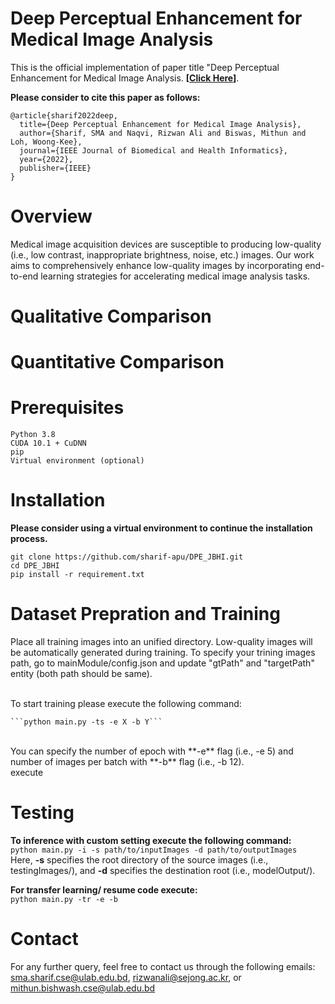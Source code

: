 #  Deep Perceptual Enhancement for Medical Image Analysis


This is the official implementation of paper title "Deep Perceptual Enhancement for Medical Image
Analysis. **[[Click Here](https://ieeexplore.ieee.org/abstract/document/9759833)]**.

**Please consider to cite this paper as follows:**

```
@article{sharif2022deep,
  title={Deep Perceptual Enhancement for Medical Image Analysis},
  author={Sharif, SMA and Naqvi, Rizwan Ali and Biswas, Mithun and Loh, Woong-Kee},
  journal={IEEE Journal of Biomedical and Health Informatics},
  year={2022},
  publisher={IEEE}
}
```

# Overview
Medical image acquisition devices are susceptible to producing low-quality (i.e., low contrast, inappropriate brightness, noise, etc.) images.  Our work aims to comprehensively enhance low-quality images by incorporating end-to-end learning strategies for accelerating medical image analysis tasks.

# Qualitative Comparison

# Quantitative Comparison

# Prerequisites
```
Python 3.8
CUDA 10.1 + CuDNN
pip
Virtual environment (optional)
```

# Installation
**Please consider using a virtual environment to continue the installation process.**
```
git clone https://github.com/sharif-apu/DPE_JBHI.git
cd DPE_JBHI
pip install -r requirement.txt
```

# Dataset Prepration and Training
Place all training images into an unified directory. Low-quality images will be automatically generated during training. To specify your trining images path, go to mainModule/config.json and update "gtPath" and "targetPath" entity (both path should be same). 

</br> To start training please execute the following command:
```
```python main.py -ts -e X -b Y```
```

</br>
You can specify the number of epoch with **-e** flag (i.e., -e 5) and number of images per batch with **-b** flag (i.e., -b 12).</br>
execute 

# Testing


**To inference with custom setting execute the following command:**</br>
```python main.py -i -s path/to/inputImages -d path/to/outputImages``` </br>
Here, **-s** specifies the root directory of the source images (i.e., testingImages/), and **-d** specifies the destination root (i.e., modelOutput/).






**For transfer learning/ resume code execute:**</br>
```python main.py -tr -e -b ```

# Contact
For any further query, feel free to contact us through the following emails: sma.sharif.cse@ulab.edu.bd, rizwanali@sejong.ac.kr, or mithun.bishwash.cse@ulab.edu.bd





